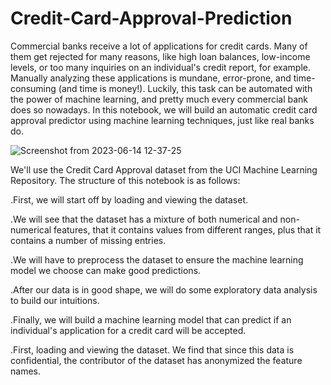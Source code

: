 # Credit-Card-Approval-Prediction
Commercial banks receive a lot of applications for credit cards. Many of them get rejected for many reasons, like high loan balances, low-income levels, or too many inquiries on an individual's credit report, for example. Manually analyzing these applications is mundane, error-prone, and time-consuming (and time is money!). Luckily, this task can be automated with the power of machine learning, and pretty much every commercial bank does so nowadays. In this notebook, we will build an automatic credit card approval predictor using machine learning techniques, just like real banks do.

![Screenshot from 2023-06-14 12-37-25](https://github.com/devotuoma/Credit-Card-Approval-Prediction/assets/94548340/51db57aa-395a-4a34-8175-bac307c8408b)

We'll use the Credit Card Approval dataset from the UCI Machine Learning Repository. The structure of this notebook is as follows:

.First, we will start off by loading and viewing the dataset.

.We will see that the dataset has a mixture of both numerical and non-numerical features, that it contains values from different ranges, plus that it contains a number of missing entries.

.We will have to preprocess the dataset to ensure the machine learning model we choose can make good predictions.

.After our data is in good shape, we will do some exploratory data analysis to build our intuitions.

.Finally, we will build a machine learning model that can predict if an individual's application for a credit card will be accepted.

.First, loading and viewing the dataset. We find that since this data is confidential, the contributor of the dataset has anonymized the feature names.

